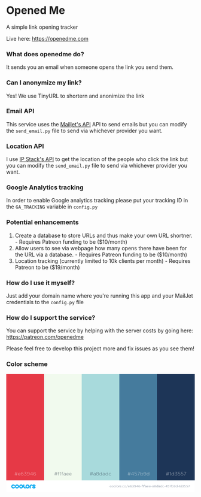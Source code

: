 # Opened Me
A simple link opening tracker

Live here: https://openedme.com

### What does openedme do?
It sends you an email when someone opens the link you send them.

### Can I anonymize my link?
Yes! We use TinyURL to shortern and anonimize the link


### Email API

This service uses the [Mailjet's API](https://mailjet.com "Mailjet's Homepage")
API to send emails but you can modify the ```send_email.py``` file to send via whichever provider you want.

### Location API

I use [IP Stack's API](https://ipstack.com) to get the location of the people who click the link but you can modify the ```send_email.py``` file to send via whichever provider you want.


### Google Analytics tracking

In order to enable Google analytics tracking please put your tracking ID in the ```GA_TRACKING``` variable in ```config.py``` 

### Potential enhancements

1. Create a database to store URLs and thus make your own URL shortner. - Requires Patreon funding to be ($10/month)
2. Allow users to see via webpage how many opens there have been for the URL via a database. - Requires Patreon funding to be ($10/month)
3. Location tracking (currently limited to 10k clients per month) - Requires Patreon to be ($19/month)

### How do I use it myself?

Just add your domain name where you're running this app and your MailJet credentials to the ```config.py``` file

### How do I support the service?

You can support the service by helping with the server costs by going here:  https://patreon.com/openedme

Please feel free to develop this project more and fix issues as you see them!


### Color scheme

![Colorscheme](static/images/colorscheme.png)